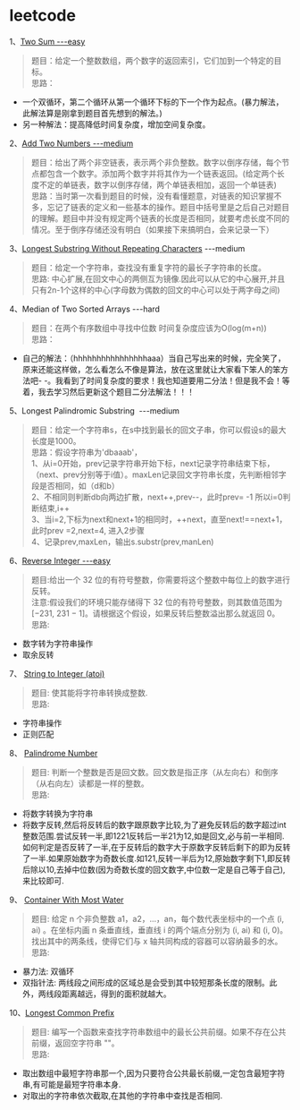 # leetcode

1、[Two Sum   ---easy](https://github.com/fenglinismydream/leetcode/blob/master/test/1.%20Two%20Sum)
> 题目：给定一个整数数组，两个数字的返回索引，它们加到一个特定的目标。<br>
> 思路：
- 一个双循环，第二个循环从第一个循环下标的下一个作为起点。(暴力解法，此解法算是刚拿到题目首先想到的解法。)
- 另一种解法：提高降低时间复杂度，增加空间复杂度。


2、[Add Two Numbers   ---medium](https://github.com/fenglinismydream/leetcode/blob/master/test/2.%20Add%20Two%20Numbers)
> 题目：给出了两个非空链表，表示两个非负整数。数字以倒序存储，每个节点都包含一个数字。添加两个数字并将其作为一个链表返回。(给定两个长度不定的单链表，数字以倒序存储，两个单链表相加，返回一个单链表)<br>
> 思路：当时第一次看到题目的时候，没有看懂题意，对链表的知识掌握不多，忘记了链表的定义和一些基本的操作。题目中括号里是之后自己对题目的理解。题目中并没有规定两个链表的长度是否相同，就要考虑长度不同的情况。至于倒序存储还没有明白（如果接下来搞明白，会来记录一下）

3、[Longest Substring Without Repeating Characters](https://github.com/fenglinismydream/leetcode/blob/master/test/3.%20Longest%20Substring%20Without%20Repeating%20Characters.html)  ---medium
> 题目：给定一个字符串，查找没有重复字符的最长子字符串的长度。<br>
> 思路: 中心扩展,在回文中心的两侧互为镜像.因此可以从它的中心展开,并且只有2n-1个这样的中心(字母数为偶数的回文的中心可以处于两字母之间)

4、Median of Two Sorted Arrays  ---hard
> 题目：在两个有序数组中寻找中位数  时间复杂度应该为O(log(m+n))<br>
> 思路：
- 自己的解法：（hhhhhhhhhhhhhhhhaaa）当自己写出来的时候，完全笑了，原来还能这样做，怎么看怎么不像是算法，放在这里就让大家看下笨人的笨方法吧- -。我看到了时间复杂度的要求！我也知道要用二分法！但是我不会！等着，我去学习然后更新这个题目二分法解法！！！

5、Longest Palindromic Substring  ---medium
> 题目：给定一个字符串s，在s中找到最长的回文子串，你可以假设s的最大长度是1000。<br>
> 思路：假设字符串为'dbaaab'，<br>
1、从i=0开始，prev记录字符串开始下标，next记录字符串结束下标，（next、prev分别等于i值）。maxLen记录回文字符串长度，先判断相邻字段是否相同，如（d和b）<br>
2、不相同则判断db向两边扩散，next++,prev--，此时prev= -1 所以i=0判断结束,i++<br>
3、当i=2,下标为next和next+1的相同时，++next，直至next!==next+1，此时prev =2,next=4, 进入2步骤<br>
4、记录prev,maxLen，输出s.substr(prev,manLen)

6、[Reverse Integer  ---easy](https://github.com/fenglinismydream/leetcode/blob/master/test/6.%20Reverse%20Integer)
> 题目:给出一个 32 位的有符号整数，你需要将这个整数中每位上的数字进行反转。<br>
> 注意:假设我们的环境只能存储得下 32 位的有符号整数，则其数值范围为 [−231,  231 − 1]。请根据这个假设，如果反转后整数溢出那么就返回 0。<br>
> 思路:
- 数字转为字符串操作
- 取余反转

7、 [String to Integer (atoi)](https://github.com/fenglinismydream/leetcode/blob/master/test/7.%20String%20to%20Integer%20(atoi))
> 题目: 使其能将字符串转换成整数.<br>
> 思路:<br>
- 字符串操作
- 正则匹配

8、 [Palindrome Number](https://github.com/fenglinismydream/leetcode/blob/master/test/8.%20Palindrome%20Number)
> 题目: 判断一个整数是否是回文数。回文数是指正序（从左向右）和倒序（从右向左）读都是一样的整数。<br>
> 思路:
- 将数字转换为字符串
- 将数字反转,然后将反转后的数字跟原数字比较,为了避免反转后的数字超过int整数范围.尝试反转一半,即1221反转后一半21为12,如是回文,必与前一半相同.如何判定是否反转了一半,在于反转后的数字大于原数字反转后剩下的即为反转了一半.如果原始数字为奇数长度.如121,反转一半后为12,原始数字剩下1,即反转后除以10,去掉中位数(因为奇数长度的回文数字,中位数一定是自己等于自己),来比较即可.

9、 [Container With Most Water](https://github.com/fenglinismydream/leetcode/blob/master/test/9.%20Container%20With%20Most%20Water)
> 题目: 给定 n 个非负整数 a1，a2，...，an，每个数代表坐标中的一个点 (i, ai) 。在坐标内画 n 条垂直线，垂直线 i 的两个端点分别为 (i, ai) 和 (i, 0)。找出其中的两条线，使得它们与 x 轴共同构成的容器可以容纳最多的水。<br>
> 思路: 
- 暴力法: 双循环
- 双指针法: 两线段之间形成的区域总是会受到其中较短那条长度的限制。此外，两线段距离越远，得到的面积就越大。

10、[Longest Common Prefix]()
> 题目: 编写一个函数来查找字符串数组中的最长公共前缀。如果不存在公共前缀，返回空字符串 ""。<br>
> 思路:
- 取出数组中最短字符串那一个,因为只要符合公共最长前缀,一定包含最短字符串,有可能是最短字符串本身.
- 对取出的字符串依次截取,在其他的字符串中查找是否相同.


